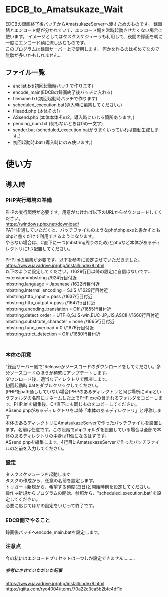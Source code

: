 # EDCB_to_Amatsukaze_Wait
EDCBの録画終了後バッチからAmatsukazeServerへ渡すためのものです。
録画鯖とエンコード鯖が分かれていて、エンコード鯖を常時起動させたくない場合に使います。
イメージとしてはタスクスケジューラも利用して、夜間の録画を朝に一度にエンコード鯖に流し込むものです。  
このプログラムは録画サーバー上で使用します。
何かを作るのは初めてなので無駄が多いかもしれません...

## ファイル一覧
* enclist.txt(初回起動時バッチで作ります)
* encode_main(EDCBの録画終了後バッチに入れる)
* filename.txt(初回起動時バッチで作ります)
* scheduled_execution.bat(導入時に編集してください。)
* fileadd.php (本体その1)
* ASsend.php (本体本体その2。導入時にいじる箇所あります。)
* pending_num.txt (何もないときは0の一文字)
* sender.bat (scheduled_execution.batがうまくいっていれば自動生成します。)
* 初回起動時.bat (導入時にのみ使います。)

# 使い方
## 導入時
### PHP実行環境の準備
PHPの実行環境が必要です。用意がなければ以下のURLからダウンロードしてください。  
https://windows.php.net/download/  
PATHを通していただくと、バッチファイルのようなphp\php.exeと書かずともphpと書くだけで利用できるようになります。  
やらない場合は、C直下に一つ(mbstring周りのため)とphpなど本体があるディレクトリに1つ配置してください。  

PHP.iniの編集が必要です。以下を参考に設定させていただきました。  
https://www.javadrive.jp/php/install/index8.html  
以下のように設定してください。(1629行目以降の設定に自信はないです...  
extension=mbstring //924行目付近  
mbstring.language = Japanese /1622行目付近  
mbstring.internal_encoding = SJIS //1629行目付近  
mbstring.http_input = pass //1637行目付近  
mbstring.http_output = pass //1647行目付近  
mbstring.encoding_translation = Off //1655行目付近  
mbstring.detect_order = UTF-8,SJIS-win,EUC-JP,JIS,ASCII //1660行目付近  
mbstring.substitute_character = none //1665行目付近  
mbstring.func_overload = 0 //1676行目付近  
mbstring.strict_detection = Off //1680行目付近  
　　
### 本体の用意
"録画サーバー側で"Releaseかソースコードのダウンロードをしてください。多分ソースコードのほうが頻繁にアップデートします。  
ダウンロード後、適当なディレクトリで解凍します。  
初回起動時.batをダブルクリックしてください。  
(PHPをpath通ししていない場合)PHPのあるディレクトリと同じ場所にphpというフォルダの名前にリネームした上でPHP.exeの含まれるフォルダをコピーします。PHP.iniを編集後、C:\直下にも同じものをコピーしてください。  
ASsend.phpがあるディレクトリを以降「本体のあるディレクトリ」と呼称します  
本体のあるディレクトリにAmatsukazeServerで作ったバッチファイルを設置します。名前は任意です。この段階でphpフォルダを設置している場合は全部で本体のあるディレクトリの中身は11個になるはずです。  
ASsend.phpを編集します。4行目にAmatsukazeServerで作ったバッチファイルの名前を入力してください。  
### 設定
タスクスケジューラを起動します  
タスクの作成から、任意の名前を設定します。  
トリガー→新規から、希望する頻度(毎日)と開始時刻を設定してください。  
操作→新規からプログラムの開始、参照から、"scheduled_execution.bat"を設定してください。  
必要に応じてほかの設定をいじって終了です。

### EDCB側でやること
録画後バッチへencode_main.batを設定します。

### 注意点
今の私にはエンコードプリセットは一つしか設定できません.........



##### 参考にさせていただいた記事
https://www.javadrive.jp/php/install/index8.html  
https://qiita.com/ryo4004/items/70a22c3ca5b2bfc4df1c  
